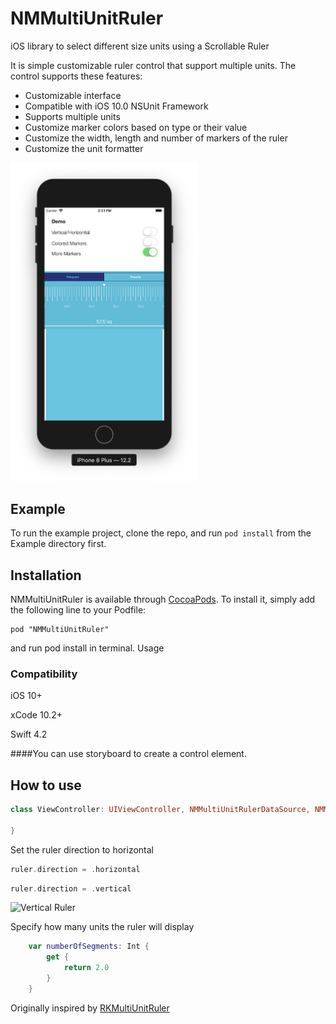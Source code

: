 # NMMultiUnitRuler
iOS library to select different size units using a Scrollable Ruler

It is simple customizable ruler control that support multiple units. The control supports these features:

- Customizable interface
- Compatible with iOS 10.0 NSUnit Framework
- Supports multiple units
- Customize marker colors based on type or their value
- Customize the width, length and number of markers of the ruler
- Customize the unit formatter

<img src="https://raw.githubusercontent.com/namshi/NMMultiUnitRuler/master/Screenshots/NMMultiUnitRuler.png" width="300"> 

<br>

## Example

To run the example project, clone the repo, and run `pod install` from the Example directory first.

## Installation

NMMultiUnitRuler is available through [CocoaPods](http://cocoapods.org). To install
it, simply add the following line to your Podfile:

```
pod "NMMultiUnitRuler"
```
and run pod install in terminal.
Usage

### Compatibility

iOS 10+

xCode 10.2+

Swift 4.2

####You can use storyboard to create a control element.


## How to use


```swift
class ViewController: UIViewController, NMMultiUnitRulerDataSource, NMMultiUnitRulerDelegate {

}
```

 Set the ruler direction to horizontal

```swift
ruler.direction = .horizontal
```

```swift
ruler.direction = .vertical
```
![Vertical Ruler](https://s3.amazonaws.com/farshid.ghods.github/ruler-vertical-1.jpg)

Specify how many units the ruler will display

```swift
    var numberOfSegments: Int {
        get {
            return 2.0
        }
    }
```

Originally inspired by [RKMultiUnitRuler](https://github.com/farshidce/RKMultiUnitRuler) 
